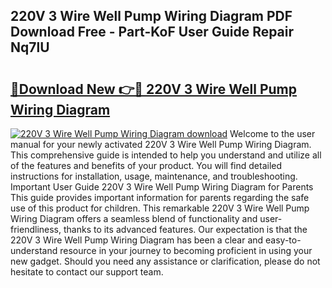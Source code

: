 ## 220V 3 Wire Well Pump Wiring Diagram PDF Download Free - Part-KoF User Guide Repair Nq7lU

# <h2><a href="http://dfhfyl.blite.top/?on=220V+3+Wire+Well+Pump+Wiring+Diagram">🔗Download New 👉🔴 220V 3 Wire Well Pump Wiring Diagram</a></h2>

[![220V 3 Wire Well Pump Wiring Diagram download](https://i.imgur.com/lujVjoI.png)](http://dfhfyl.blite.top/?on=220V+3+Wire+Well+Pump+Wiring+Diagram)
Welcome to the user manual for your newly activated 220V 3 Wire Well Pump Wiring Diagram. This comprehensive guide is intended to help you understand and utilize all of the features and benefits of your product. You will find detailed instructions for installation, usage, maintenance, and troubleshooting. Important User Guide 220V 3 Wire Well Pump Wiring Diagram for Parents This guide provides important information for parents regarding the safe use of this product for children. This remarkable 220V 3 Wire Well Pump Wiring Diagram offers a seamless blend of functionality and user-friendliness, thanks to its advanced features. Our expectation is that the 220V 3 Wire Well Pump Wiring Diagram has been a clear and easy-to-understand resource in your journey to becoming proficient in using your new gadget. Should you need any assistance or clarification, please do not hesitate to contact our support team.
